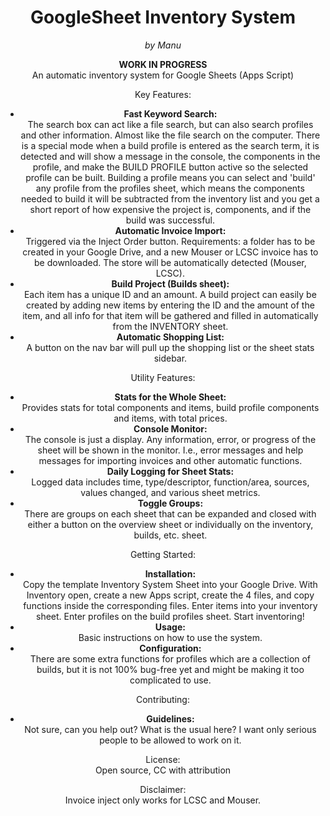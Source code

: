 <h1 align="center">GoogleSheet Inventory System</h1>

<p align="center"><em>by Manu</em></p>

<p align="center"><b>WORK IN PROGRESS</b><br>
An automatic inventory system for Google Sheets (Apps Script)</p>

<p align="center">
  Key Features:
</p>

<ul align="center">
  <li><b>Fast Keyword Search:</b><br>
    The search box can act like a file search, but can also search profiles and other information. Almost like the file search on the computer. There is a special mode when a build profile is entered as the search term, it is detected and will show a message in the console, the components in the profile, and make the BUILD PROFILE button active so the selected profile can be built. Building a profile means you can select and 'build' any profile from the profiles sheet, which means the components needed to build it will be subtracted from the inventory list and you get a short report of how expensive the project is, components, and if the build was successful.</li>

  <li><b>Automatic Invoice Import:</b><br>
    Triggered via the Inject Order button. Requirements: a folder has to be created in your Google Drive, and a new Mouser or LCSC invoice has to be downloaded. The store will be automatically detected (Mouser, LCSC).</li>

  <li><b>Build Project (Builds sheet):</b><br>
    Each item has a unique ID and an amount. A build project can easily be created by adding new items by entering the ID and the amount of the item, and all info for that item will be gathered and filled in automatically from the INVENTORY sheet.</li>

  <li><b>Automatic Shopping List:</b><br>
    A button on the nav bar will pull up the shopping list or the sheet stats sidebar.</li>
</ul>

<p align="center">
  Utility Features:
</p>

<ul align="center">
  <li><b>Stats for the Whole Sheet:</b><br>
    Provides stats for total components and items, build profile components and items, with total prices.</li>

  <li><b>Console Monitor:</b><br>
    The console is just a display. Any information, error, or progress of the sheet will be shown in the monitor. I.e., error messages and help messages for importing invoices and other automatic functions.</li>

  <li><b>Daily Logging for Sheet Stats:</b><br>
    Logged data includes time, type/descriptor, function/area, sources, values changed, and various sheet metrics.</li>

  <li><b>Toggle Groups:</b><br>
    There are groups on each sheet that can be expanded and closed with either a button on the overview sheet or individually on the inventory, builds, etc. sheet.</li>
</ul>

<p align="center">
  Getting Started:
</p>

<ul align="center">
  <li><b>Installation:</b><br>
    Copy the template Inventory System Sheet into your Google Drive. With Inventory open, create a new Apps script, create the 4 files, and copy functions inside the corresponding files. Enter items into your inventory sheet. Enter profiles on the build profiles sheet. Start inventoring!</li>

  <li><b>Usage:</b><br>
    Basic instructions on how to use the system.</li>

  <li><b>Configuration:</b><br>
    There are some extra functions for profiles which are a collection of builds, but it is not 100% bug-free yet and might be making it too complicated to use.</li>
</ul>

<p align="center">
  Contributing:
</p>

<ul align="center">
  <li><b>Guidelines:</b><br>
    Not sure, can you help out? What is the usual here? I want only serious people to be allowed to work on it.</li>
</ul>

<p align="center">
  License:<br>
  Open source, CC with attribution
</p>

<p align="center">
  Disclaimer:<br>
  Invoice inject only works for LCSC and Mouser.
</p>
